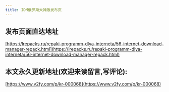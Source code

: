 ```yaml
---
title: IDM俄罗斯大神版发布页
---
```




## 发布页面直达地址



[https://lrepacks.ru/repaki-programm-dlya-interneta/56-internet-download-manager-repack.html](https://lrepacks.ru/repaki-programm-dlya-interneta/56-internet-download-manager-repack.html)










## 本文永久更新地址(欢迎来读留言,写评论):

[https://www.v2fy.com/p/kr-000068](https://www.v2fy.com/p/kr-000068)
